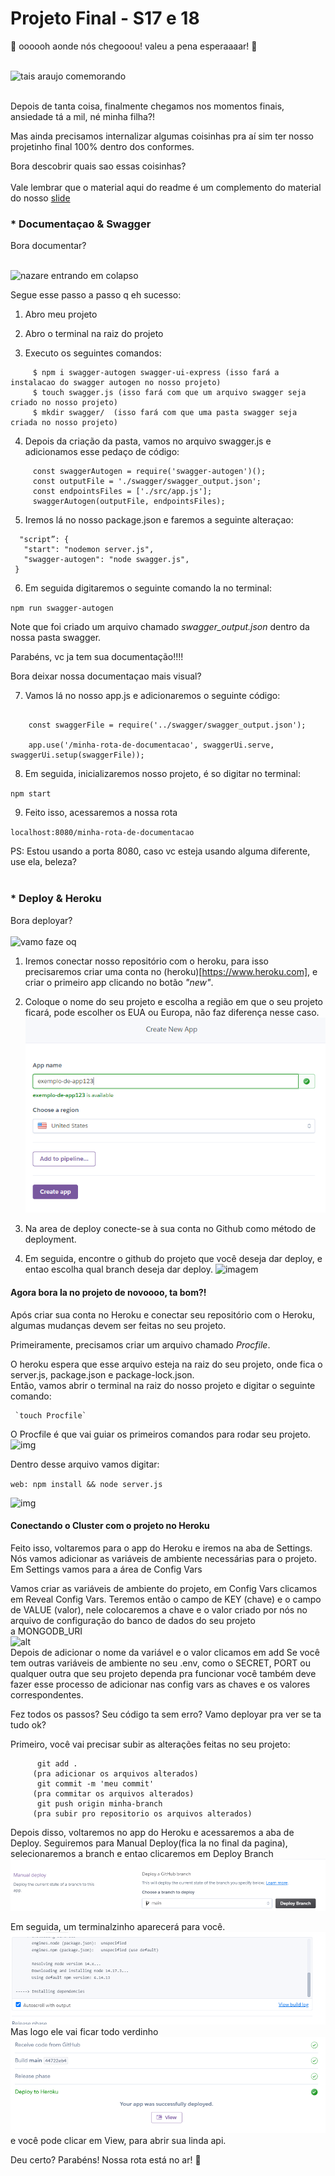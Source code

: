 # Projeto Final - S17 e 18 <br> 

🎵  oooooh aonde nós chegooou! valeu a pena esperaaaar! 🎵 <br> <br>

![tais araujo comemorando](https://media.giphy.com/media/5Tfe4Tlizrc07bsSCj/giphy.gif) <br> <br>

Depois de tanta coisa, finalmente chegamos nos momentos finais, ansiedade tá a mil, né minha filha?! 

Mas ainda precisamos internalizar algumas coisinhas pra aí sim ter nosso projetinho final 100% dentro dos conformes. <br>

Bora descobrir quais sao essas coisinhas? <br> <br> Vale lembrar que o material aqui do readme é um complemento do material do nosso [slide](https://github.com/reprograma/On16-TodasEmTech-S17-S18-ProjetoLivre/blob/main/material/PROJETO-FINAL.pdf)

### * Documentaçao & Swagger

Bora documentar? <br> <br>

![nazare entrando em colapso](https://media.giphy.com/media/8rtbZnQ5yH2XtKHB3q/giphy.gif)

Segue esse passo a passo q eh sucesso:

1. Abro meu projeto

2. Abro o terminal na raiz do projeto

3. Executo os seguintes comandos:
```
     $ npm i swagger-autogen swagger-ui-express (isso fará a instalacao do swagger autogen no nosso projeto)
     $ touch swagger.js (isso fará com que um arquivo swagger seja criado no nosso projeto)
     $ mkdir swagger/  (isso fará com que uma pasta swagger seja criada no nosso projeto)
```

4. Depois da criação da pasta, vamos no arquivo swagger.js e adicionamos esse pedaço de código: <br>

```
     const swaggerAutogen = require('swagger-autogen')();
     const outputFile = './swagger/swagger_output.json';
     const endpointsFiles = ['./src/app.js'];
     swaggerAutogen(outputFile, endpointsFiles);
```
5. Iremos lá no nosso package.json e faremos a seguinte alteraçao:
```
  "script”: {
   "start": "nodemon server.js",
   "swagger-autogen": "node swagger.js",
 }
 ```

6. Em seguida digitaremos o seguinte comando la no terminal:

`npm run swagger-autogen`

Note que foi criado um arquivo chamado _swagger_output.json_ dentro da nossa pasta swagger. <br>

Parabéns, vc ja tem sua documentação!!!! <br>

Bora deixar nossa documentaçao mais visual? <br>

7. Vamos lá no nosso app.js e adicionaremos o seguinte código: <br>

``` const swaggerUi = require('swagger-ui-express');

    const swaggerFile = require('../swagger/swagger_output.json');

    app.use('/minha-rota-de-documentacao', swaggerUi.serve, swaggerUi.setup(swaggerFile));
```

8. Em seguida, inicializaremos nosso projeto, é so digitar no terminal: <br>

`npm start`

9. Feito isso, acessaremos a nossa rota  <br>

`localhost:8080/minha-rota-de-documentacao` <br>

PS: Estou usando a porta 8080, caso vc esteja usando alguma diferente, use ela, beleza? <br> <br>


### * Deploy & Heroku <br>
Bora deployar? <br> <br>
![vamo faze oq](https://media.giphy.com/media/TidHfACqQif3q/giphy.gif) <br>
1. Iremos conectar nosso repositório com o heroku, para isso precisaremos criar uma conta no (heroku)[https://www.heroku.com],
e criar o primeiro app clicando no botão _"new"_.

2. Coloque o nome do seu projeto e escolha a região em que o seu projeto ficará, pode escolher os EUA ou Europa, não faz diferença nesse caso. <br>
![imagem](https://raw.githubusercontent.com/analuizasampaio/on12-s18-deploy-projeto-final/main/imagens_tutorial/Untitled%202.png)

3. Na area de deploy conecte-se à sua conta no Github como método de deployment.

4. Em seguida, encontre o github do projeto que você deseja dar deploy, e entao escolha qual branch deseja dar deploy.
![imagem](https://raw.githubusercontent.com/reprograma/On16-TodasEmTech-S17-S18-ProjetoLivre/main/material/reponame.png)

#### Agora bora la no projeto de novoooo, ta bom?! 

Após criar sua conta no Heroku e conectar seu repositório com o Heroku, algumas mudanças devem ser feitas no seu projeto. <br>

Primeiramente, precisamos criar um arquivo chamado _Procfile_. 

O heroku espera que esse arquivo esteja na raiz do seu projeto, onde fica o server.js, package.json e package-lock.json. <br>
Então, vamos abrir o terminal na raiz do nosso projeto e digitar o seguinte comando:

     `touch Procfile`

O Procfile é que vai guiar os primeiros comandos para rodar seu projeto. <br>
![img](https://raw.githubusercontent.com/reprograma/On16-TodasEmTech-S17-S18-ProjetoLivre/main/material/procfile.png) <br>

Dentro desse arquivo vamos digitar:

 `web: npm install && node server.js` <br>
 
 ![img](https://raw.githubusercontent.com/reprograma/On16-TodasEmTech-S17-S18-ProjetoLivre/main/material/procfileinside.png) <br>

#### Conectando o Cluster com o projeto no Heroku

Feito isso, voltaremos para o app do Heroku e iremos na aba de Settings. 
Nós vamos adicionar as variáveis de ambiente necessárias para o projeto. 
Em Settings vamos para a área de Config Vars <br>

Vamos criar as variáveis de ambiente do projeto, em Config Vars clicamos em Reveal Config Vars. 
Teremos então o campo de KEY (chave) e o campo de VALUE (valor), nele colocaremos a chave e o valor criado por nós no arquivo de configuração do banco de dados do seu projeto a MONGODB_URI <br>
![alt](https://raw.githubusercontent.com/reprograma/On16-TodasEmTech-S17-S18-ProjetoLivre/main/material/configvar.png) <br>
Depois de adicionar o nome da variável e o valor clicamos em add
Se você tem outras variáveis de ambiente no seu .env, como o SECRET, PORT ou qualquer outra que seu projeto dependa pra funcionar você também deve fazer esse processo de adicionar nas config vars as chaves e os valores correspondentes.

Fez todos os passos? Seu código ta sem erro?
Vamo deployar pra ver se ta tudo ok? 

Primeiro, você vai precisar subir as alterações feitas no seu projeto:

          git add .
         (pra adicionar os arquivos alterados)
          git commit -m 'meu commit'
         (pra commitar os arquivos alterados)
          git push origin minha-branch
         (pra subir pro repositorio os arquivos alterados)

Depois disso, voltaremos no app do Heroku e acessaremos a aba de Deploy. Seguiremos para Manual Deploy(fica la no final da pagina), selecionaremos a branch e entao clicaremos em Deploy Branch <br>
![alt](https://raw.githubusercontent.com/analuizasampaio/on12-s18-deploy-projeto-final/main/imagens_tutorial/Untitled%207.png) <br>

Em seguida, um terminalzinho aparecerá para você. <br>
![alt](https://github.com/analuizasampaio/on12-s18-deploy-projeto-final/raw/main/imagens_tutorial/Untitled%208.png) <br>
Mas logo ele vai ficar todo verdinho <br> ![alt](https://github.com/analuizasampaio/on12-s18-deploy-projeto-final/raw/main/imagens_tutorial/Untitled%209.png) <br> e você pode clicar em View, para abrir sua linda api. <br>


Deu certo? Parabéns! Nossa rota está no ar! 🎊
